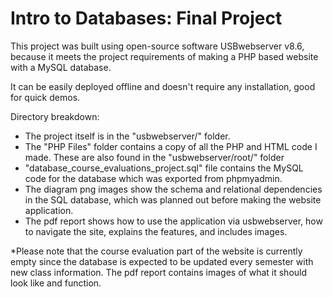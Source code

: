 # Intro to Databases: Final Project

This project was built using open-source software USBwebserver v8.6, because it meets the project requirements of making a PHP based website with a MySQL database.

It can be easily deployed offline and doesn't require any installation, good for quick demos.

Directory breakdown:

- The project itself is in the "usbwebserver/" folder.
- The "PHP Files" folder contains a copy of all the PHP and HTML code I made. These are also found in the "usbwebserver/root/" folder
- "database_course_evaluations_project.sql" file contains the MySQL code for the database which was exported from phpmyadmin.
- The diagram png images show the schema and relational dependencies in the SQL database, which was planned out before making the website application.
- The pdf report shows how to use the application via usbwebserver, how to navigate the site, explains the features, and includes images.

*Please note that the course evaluation part of the website is currently empty since the database is expected to be updated every semester with new class information. The pdf report contains images of what it should look like and function.
